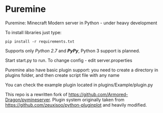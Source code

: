 # Puremine

Puremine: Minecraft Modern server in Python - under heavy development

To install libraries just type:

```
pip install -r requirements.txt
```

Supports only *Python 2.7* and ***PyPy***, Python 3 support is planned.

Start start.py to run. To change config - edit server.properties

Puremine also have basic plugin support: you need to create a directory in plugins folder, and then create script file with any name

You can check the example plugin located in plugins/Example/plugin.py

This repo is a rewritten fork of https://github.com/Armored-Dragon/pymineserver.
Plugin system originally taken from https://github.com/zeuxisoo/python-pluginplot and heavily modified.
